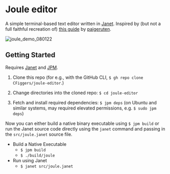 # Joule editor

A simple terminal-based text editor written in [Janet](janet-lang/janet). Inspired by (but not a full faithful recreation of) [this guide](https://viewsourcecode.org/snaptoken/kilo/index.html) by [paigeruten](https://github.com/paigeruten).

![joule_demo_080122](https://user-images.githubusercontent.com/55862180/182268962-90e2c30a-d9d7-4281-933f-a9ff4cd94a4e.gif)

## Getting Started 

Requires [Janet](https://www.github.com/janet-lang/janet) and [JPM](https://www.github.com/janet-lang/jpm).

1. Clone this repo (for e.g., with the GitHub CLI, `$ gh repo clone CFiggers/joule-editor`.)

2. Change directories into the cloned repo: `$ cd joule-editor`

3. Fetch and install required dependencies: `$ jpm deps` (on Ubuntu and similar systems, may required elevated permissions, e.g. `$ sudo jpm deps`)

Now you can either build a native binary executable using `$ jpm build` or run the Janet source code directly using the `janet` command and passing in the `src/joule.janet` source file.

- Build a Native Executable
    - `$ jpm build`
    - `$ ./build/joule`
- Run using Janet
    - `$ janet src/joule.janet`
